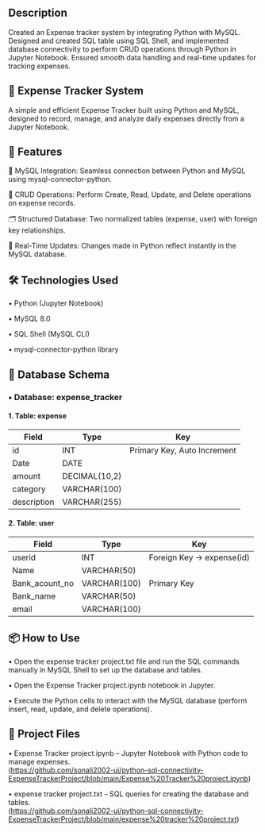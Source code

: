## Description
Created an Expense tracker system by integrating Python with MySQL. Designed and created SQL table using SQL Shell, and implemented database connectivity to perform CRUD operations through Python in Jupyter Notebook. Ensured smooth data handling and real-time updates for tracking expenses.

## 🧾 Expense Tracker System
A simple and efficient Expense Tracker built using Python and MySQL, designed to record, manage, and analyze daily expenses directly from a Jupyter Notebook.

## 🚀 Features
📌 MySQL Integration: Seamless connection between Python and MySQL using mysql-connector-python.

🧮 CRUD Operations: Perform Create, Read, Update, and Delete operations on expense records.

🗂️ Structured Database: Two normalized tables (expense, user) with foreign key relationships.

🔄 Real-Time Updates: Changes made in Python reflect instantly in the MySQL database.

## 🛠️ Technologies Used
•	Python (Jupyter Notebook)

•	MySQL 8.0

•	SQL Shell (MySQL CLI)

•	mysql-connector-python library


## 🧱 Database Schema
### •	Database: expense_tracker

#### 1.	Table: expense

| Field       | Type          | Key         |
|-------------|---------------|-------------|
| id          | INT           | Primary Key, Auto Increment |
| Date        | DATE          |             |
| amount      | DECIMAL(10,2) |             |
| category    | VARCHAR(100)  |             |
| description | VARCHAR(255)  |             |

#### 2.	Table: user

| Field           | Type           | Key                |
|-----------------|----------------|--------------------|
| userid          | INT            | Foreign Key → expense(id) |
| Name            | VARCHAR(50)    |                    |
| Bank_acount_no  | VARCHAR(100)   | Primary Key        |
| Bank_name       | VARCHAR(50)    |                    |
| email           | VARCHAR(100)   |                    |

## 📦 How to Use
•	Open the expense tracker project.txt file and run the SQL commands manually in MySQL Shell to set up the database and tables.

•	Open the Expense Tracker project.ipynb notebook in Jupyter.

•	Execute the Python cells to interact with the MySQL database (perform insert, read, update, and delete operations).


## 📁 Project Files
•	Expense Tracker project.ipynb – Jupyter Notebook with Python code to manage expenses.                                                                                                                               
  (https://github.com/sonali2002-ui/python-sql-connectivity-ExpenseTrackerProject/blob/main/Expense%20Tracker%20project.ipynb)

•	expense tracker project.txt – SQL queries for creating the database and tables.                                                                                                                                      
  (https://github.com/sonali2002-ui/python-sql-connectivity-ExpenseTrackerProject/blob/main/expense%20tracker%20project.txt)
